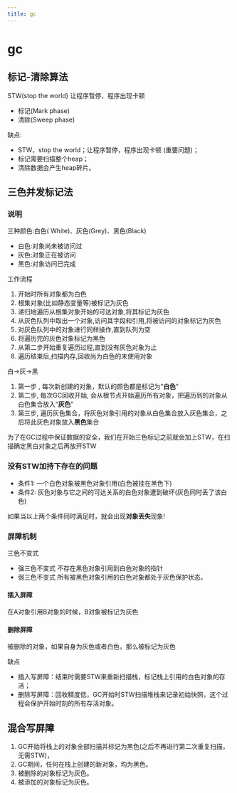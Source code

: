 ```yaml
---
title: gc
---
```

# gc
## 标记-清除算法

 STW(stop the world) 让程序暂停，程序出现卡顿

- 标记(Mark phase)
- 清除(Sweep phase)

缺点:
- STW，stop the world；让程序暂停，程序出现卡顿 (重要问题)；
- 标记需要扫描整个heap；
- 清除数据会产生heap碎片。

## 三色并发标记法

### 说明

三种颜色:白色( White)、灰色(Grey)、黑色(Black)

- 白色:对象尚未被访问过
- 灰色:对象正在被访问
- 黑色:对象访问已完成

 工作流程

1. 开始时所有对象都为白色
2. 根集对象(比如静态变量等)被标记为灰色
3. 递归地遍历从根集对象开始的可达对象,将其标记为灰色
4. 从灰色队列中取出一个对象,访问其字段和引用,将被访问的对象标记为灰色
5. 对灰色队列中的对象进行同样操作,直到队列为空
6. 将遍历完的灰色对象标记为黑色
7. 从第二步开始重复遍历过程,直到没有灰色对象为止
8. 遍历结束后,扫描内存,回收尚为白色的未使用对象

 白->灰->黑

1. 第一步 , 每次新创建的对象，默认的颜色都是标记为"**白色**"
2. 第二步, 每次GC回收开始, 会从根节点开始遍历所有对象，把遍历到的对象从白色集合放入“**灰色**”
3. 第三步, 遍历灰色集合，将灰色对象引用的对象从白色集合放入灰色集合，之后将此灰色对象放入**黑色**集合

为了在GC过程中保证数据的安全，我们在开始三色标记之前就会加上STW，在扫描确定黑白对象之后再放开STW

### 没有STW加持下存在的问题

- 条件1: 一个白色对象被黑色对象引用(白色被挂在黑色下)
- 条件2: 灰色对象与它之间的可达关系的白色对象遭到破坏(灰色同时丢了该白色)

如果当以上两个条件同时满足时，就会出现**对象丢失**现象!

### 屏障机制

三色不变式

- 强三色不变式  不存在黑色对象引用到白色对象的指针
- 弱三色不变式  所有被黑色对象引用的白色对象都处于灰色保护状态。

#### 插入屏障
在A对象引用B对象的时候，B对象被标记为灰色
#### 删除屏障
被删除的对象，如果自身为灰色或者白色，那么被标记为灰色

缺点

- 插入写屏障：结束时需要STW来重新扫描栈，标记栈上引用的白色对象的存活；
- 删除写屏障：回收精度低，GC开始时STW扫描堆栈来记录初始快照，这个过程会保护开始时刻的所有存活对象。

## 混合写屏障

1. GC开始将栈上的对象全部扫描并标记为黑色(之后不再进行第二次重复扫描，无需STW)，
2. GC期间，任何在栈上创建的新对象，均为黑色。
3. 被删除的对象标记为灰色。
4. 被添加的对象标记为灰色。

